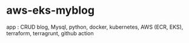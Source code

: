 # aws-eks-myblog
app : CRUD blog, Mysql, python, docker, kubernetes, AWS (ECR, EKS), terraform, terragrunt, github action
